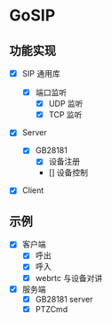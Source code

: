 # GoSIP

## 功能实现

- [x] SIP 通用库
    - [x] 端口监听
        - [x] UDP 监听
        - [x] TCP 监听
- [x] Server
    - [x] GB28181
        - [x] 设备注册
        - [] 设备控制
- [x] Client


## 示例
- [x] 客户端
    - [x] 呼出
    - [x] 呼入
    - [x] webrtc 与设备对讲
- [x] 服务端
    - [x] GB28181 server
    - [x] PTZCmd
